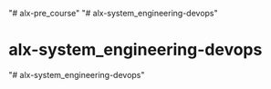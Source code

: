 "# alx-pre_course" 
"# alx-system_engineering-devops" 
# alx-system_engineering-devops
"# alx-system_engineering-devops" 
